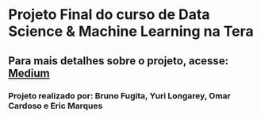 # Projeto Final do curso de Data Science & Machine Learning na Tera


## Para mais detalhes sobre o projeto, acesse: <a href='https://medium.com/@bqfugita/tr%C3%AAs-abordagens-para-detec%C3%A7%C3%A3o-de-anomalia-em-tr%C3%A1fego-de-dados-na-internet-f71a70fb00c6' target='_blank'> Medium </a>


### Projeto realizado por: Bruno Fugita, Yuri Longarey, Omar Cardoso e Eric Marques
